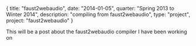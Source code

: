 {
  title: "faust2webaudio",
  date:  "2014-01-05",
  quarter: "Spring 2013 to Winter 2014",
  description: "compiling from faust2webaudio",
  type: "project",
  project: "faust2webaudio"
}

This will be a post about the faust2webaudio compiler I have been working on